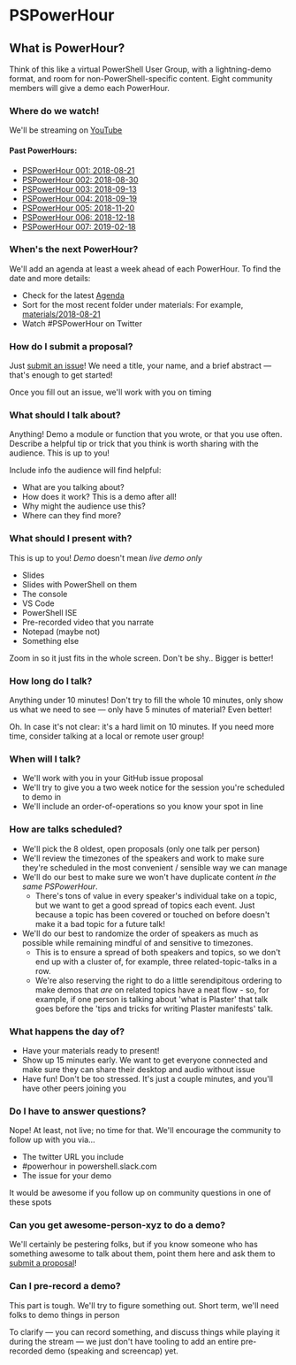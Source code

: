 # PSPowerHour

## What is PowerHour?

Think of this like a virtual PowerShell User Group, with a lightning-demo format, and room for non-PowerShell-specific content.  Eight community members will give a demo each PowerHour.

### Where do we watch!

We'll be streaming on [YouTube](https://www.youtube.com/channel/UCtHKcGei3EjxBNYQCFZ3WNQ)

#### Past PowerHours:

- [PSPowerHour 001: 2018-08-21](https://www.youtube.com/watch?v=fDQvdIEda_c)
- [PSPowerHour 002: 2018-08-30](https://www.youtube.com/watch?v=3Yq4sVWJrWo)
- [PSPowerHour 003: 2018-09-13](https://www.youtube.com/watch?v=sRdoCrA-PnU)
- [PSPowerHour 004: 2018-09-19](https://www.youtube.com/watch?v=UTuwnDtaTWQ)
- [PSPowerHour 005: 2018-11-20](https://www.youtube.com/watch?v=kt-nrHbgTns)
- [PSPowerHour 006: 2018-12-18](https://www.youtube.com/watch?v=iGEFqRLwdzg)
- [PSPowerHour 007: 2019-02-18](https://www.youtube.com/watch?v=7uYDux0HJ7w)

### When's the next PowerHour?

We'll add an agenda at least a week ahead of each PowerHour.  To find the date and more details:

* Check for the latest [Agenda](Agenda.md)
* Sort for the most recent folder under materials:  For example, [materials/2018-08-21](materials/2018-08-21)
* Watch #PSPowerHour on Twitter

### How do I submit a proposal?

Just [submit an issue](https://github.com/PSPowerHour/PSPowerHour/issues/new)!
We need a title, your name, and a brief abstract — that's enough to get started!

Once you fill out an issue, we'll work with you on timing

### What should I talk about?

Anything!  Demo a module or function that you wrote, or that you use often.
Describe a helpful tip or trick that you think is worth sharing with the audience.
This is up to you!

Include info the audience will find helpful:

* What are you talking about?
* How does it work? This is a demo after all!
* Why might the audience use this?
* Where can they find more?

### What should I present with?

This is up to you!  _Demo_ doesn't mean _live demo only_

* Slides
* Slides with PowerShell on them
* The console
* VS Code
* PowerShell ISE
* Pre-recorded video that you narrate
* Notepad (maybe not)
* Something else

Zoom in so it just fits in the whole screen. Don't be shy.. Bigger is better!

### How long do I talk?

Anything under 10 minutes!
Don't try to fill the whole 10 minutes, only show us what we need to see — only have 5 minutes of material?
Even better!

Oh.  In case it's not clear: it's a hard limit on 10 minutes.
If you need more time, consider talking at a local or remote user group!

### When will I talk?

* We'll work with you in your GitHub issue proposal
* We'll try to give you a two week notice for the session you're scheduled to demo in
* We'll include an order-of-operations so you know your spot in line

### How are talks scheduled?

* We'll pick the 8 oldest, open proposals (only one talk per person)
* We'll review the timezones of the speakers and work to make sure they're scheduled in the most convenient / sensible way we can manage
* We'll do our best to make sure we won't have duplicate content _in the same PSPowerHour_.
  * There's tons of value in every speaker's individual take on a topic, but we want to get a good spread of topics each event.
    Just because a topic has been covered or touched on before doesn't make it a bad topic for a future talk!
* We'll do our best to randomize the order of speakers as much as possible while remaining mindful of and sensitive to timezones.
  * This is to ensure a spread of both speakers and topics, so we don't end up with a cluster of, for example, three related-topic-talks in a row.
  * We're also reserving the right to do a little serendipitous ordering to make demos that _are_ on related topics have a neat flow - so, for example, if one person is talking about 'what is Plaster' that talk goes before the 'tips and tricks for writing Plaster manifests' talk.

### What happens the day of?

* Have your materials ready to present!
* Show up 15 minutes early.
  We want to get everyone connected and make sure they can share their desktop and audio without issue
* Have fun!  Don't be too stressed.
  It's just a couple minutes, and you'll have other peers joining you

### Do I have to answer questions?

Nope!  At least, not live; no time for that.
We'll encourage the community to follow up with you via...

* The twitter URL you include
* #powerhour in powershell.slack.com
* The issue for your demo

It would be awesome if you follow up on community questions in one of these spots

### Can you get awesome-person-xyz to do a demo?

We'll certainly be pestering folks, but if you know someone who has something awesome to talk about them, point them here and ask them to [submit a proposal](https://github.com/PSPowerHour/PSPowerHour/issues/new)!

### Can I pre-record a demo?

This part is tough.
We'll try to figure something out.
Short term, we'll need folks to demo things in person

To clarify — you can record something, and discuss things while playing it during the stream — we just don't have tooling to add an entire pre-recorded demo (speaking and screencap) yet.
